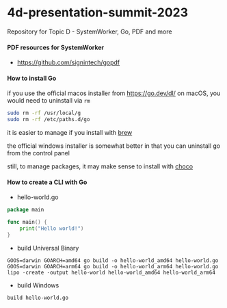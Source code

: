 # 4d-presentation-summit-2023
Repository for Topic D - SystemWorker, Go, PDF and more

#### PDF resources for SystemWorker

* https://github.com/signintech/gopdf

#### How to install Go

if you use the official macos installer from https://go.dev/dl/ on macOS, you would need to uninstall via `rm`

```sh
sudo rm -rf /usr/local/g
sudo rm -rf /etc/paths.d/go
```

it is easier to manage if you install with [brew](https://formulae.brew.sh/formula/go)

the official windows installer is somewhat better in that you can uninstall go from the control panel

still, to manage packages, it may make sense to install with [choco](https://chocolatey.org)

#### How to create a CLI with Go

* hello-world.go

```go
package main

func main() {
    print("Hello world!")
}
```

* build Universal Binary 

```
GOOS=darwin GOARCH=amd64 go build -o hello-world_amd64 hello-world.go
GOOS=darwin GOARCH=arm64 go build -o hello-world_arm64 hello-world.go
lipo -create -output hello-world hello-world_amd64 hello-world_arm64
```

* build Windows

```
build hello-world.go
```
